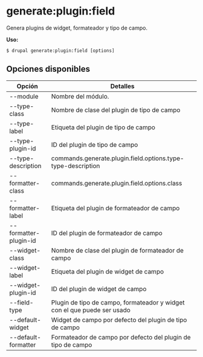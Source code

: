 # generate:plugin:field
Genera plugins de widget, formateador y tipo de campo.

**Uso:**
```
$ drupal generate:plugin:field [options] 
```

## Opciones disponibles
Opción | Detalles
-------|-------------
--module | Nombre del módulo.
--type-class | Nombre de clase del plugin de tipo de campo
--type-label | Etiqueta del plugin de tipo de campo
--type-plugin-id | ID del plugin de tipo de campo
--type-description | commands.generate.plugin.field.options.type-type-description
--formatter-class | commands.generate.plugin.field.options.class
--formatter-label | Etiqueta del plugin de formateador de campo
--formatter-plugin-id | ID del plugin de formateador de campo
--widget-class | Nombre de clase del plugin de formateador de campo
--widget-label | Etiqueta del plugin de widget de campo
--widget-plugin-id | ID del plugin de widget de campo
--field-type | Plugin de tipo de campo, formateador y widget con el que puede ser usado
--default-widget | Widget de campo por defecto del plugin de tipo de campo
--default-formatter | Formateador de campo por defecto del plugin de tipo de campo
